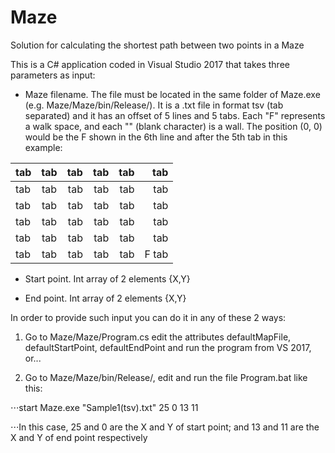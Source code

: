 # Maze

Solution for calculating the shortest path between two points in a Maze

This is a C# application coded in Visual Studio 2017 that takes three parameters as input:

- Maze filename. The file must be located in the same folder of Maze.exe (e.g. Maze/Maze/bin/Release/). It is a .txt file in format tsv (tab separated) and it has an offset of 5 lines and 5 tabs. Each "F" represents a walk space, and each "" (blank character) is a wall. The position (0, 0) would be the F shown in the 6th line and after the 5th tab in this example:

|tab|tab|tab|tab|tab|tab|
| ------------- |:-------------:| -----:|---:|---:|---:|
|tab|tab|tab|tab|tab|tab|
|tab|tab|tab|tab|tab|tab|
|tab|tab|tab|tab|tab|tab|
|tab|tab|tab|tab|tab|tab|
|tab|tab|tab|tab|tab|F tab|

- Start point. Int array of 2 elements {X,Y}

- End point. Int array of 2 elements {X,Y}

In order to provide such input you can do it in any of these 2 ways:

1. Go to Maze/Maze/Program.cs edit the attributes defaultMapFile, defaultStartPoint, defaultEndPoint and run the program from VS 2017, or...

2. Go to Maze/Maze/bin/Release/, edit and run the file Program.bat like this:

⋅⋅⋅start Maze.exe "Sample1(tsv).txt" 25 0 13 11

⋅⋅⋅In this case, 25 and 0 are the X and Y of start point; and 13 and 11 are the X and Y of end point respectively


